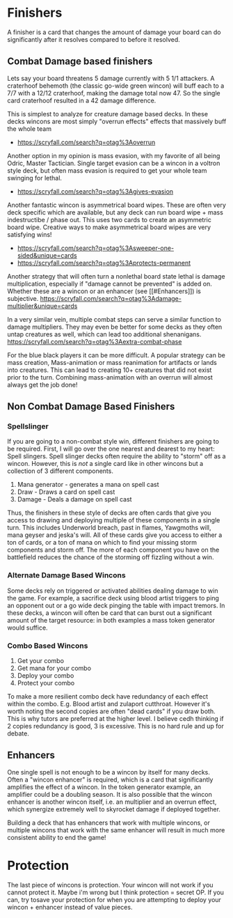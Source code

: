 # Finishers
A finisher is a card that changes the amount of damage your board can do significantly after it resolves compared to before it resolved. 
## Combat Damage based finishers
Lets say your board threatens 5 damage currently with 5 1/1 attackers. A craterhoof behemoth (the classic go-wide green wincon) will buff each to a 7/7 with a 12/12 craterhoof, making the damage total now 47. So the single card craterhoof resulted in a 42 damage difference.

This is simplest to analyze for creature damage based decks. In these decks wincons are most simply "overrun effects" effects that massively buff the whole team
- https://scryfall.com/search?q=otag%3Aoverrun

Another option in my opinion is mass evasion, with my favorite of all being Odric, Master Tactician. Single target evasion can be a wincon in a voltron style deck, but often mass evasion is required to get your whole team swinging for lethal.  
- https://scryfall.com/search?q=otag%3Agives-evasion

Another fantastic wincon is asymmetrical board wipes. These are often very deck specific which are available, but any deck can run board wipe + mass indestructibe / phase out. This uses two cards to create an asymmetric board wipe. Creative ways to make asymmetrical board wipes are very satisfying wins!
- https://scryfall.com/search?q=otag%3Asweeper-one-sided&unique=cards
- https://scryfall.com/search?q=otag%3Aprotects-permanent

Another strategy that will often turn a nonlethal board state lethal is damage multiplication, especially if "damage cannot be prevented" is added on. Whether these are a wincon or an enhancer (see [[#Enhancers]]) is subjective. 
https://scryfall.com/search?q=otag%3Adamage-multiplier&unique=cards

In a very similar vein, multiple combat steps can serve a similar function to damage multipliers. They may even be better for some decks as they often untap creatures as well, which can lead too additional shenanigans. 
https://scryfall.com/search?q=otag%3Aextra-combat-phase

For the blue black players it can be more difficult. A popular strategy can be mass creation, Mass-animation or mass reanimation for artifacts or lands into creatures. This can lead to creating 10+ creatures that did not exist prior to the turn. Combining mass-animation with an overrun will almost always get the job done!

## Non Combat Damage Based Finishers

### Spellslinger

If you are going to a non-combat style win, different finishers are going to be required. First, I will go over the one nearest and dearest to my heart: Spell slingers. Spell slinger decks often require the ability to "storm" off as a wincon. However, this is _not_ a single card like in other wincons but a collection of 3 different components. 
1. Mana generator - generates a mana on spell cast
2. Draw - Draws a card on spell cast 
3. Damage - Deals a damage on spell cast

Thus, the finishers in these style of decks are often cards that give you access to drawing and deploying multiple of these components in a single turn.  This includes Underworld breach, past in flames, Yawgmoths will, mana geyser and jeska's will. All of these cards give you access to either a ton of cards, or a ton of mana on which to find your missing storm components and storm off. The more of each component you have on the battlefield reduces the chance of the storming off fizzling without a win. 

### Alternate Damage Based Wincons

Some decks rely on triggered or activated abilities dealing damage to win the game. For example, a sacrifice deck using blood artist triggers to ping an opponent out or a go wide deck pinging the table with impact tremors. In these decks, a wincon will often be card that can burst out a significant amount of the target resource: in both examples a mass token generator would suffice. 
### Combo Based Wincons
1. Get your combo
2. Get mana for your combo
3. Deploy your combo
4. Protect your combo 

To make a more resilient combo deck have redundancy of each effect within the combo. E.g. Blood artist and zulaport cutthroat. However it's worth noting the second copies are often "dead cards" if you draw both. This is why tutors are preferred at the higher level. I believe cedh thinking if 2 copies redundancy is good, 3 is excessive. This is no hard rule and up for debate. 

## Enhancers
One single spell is not enough to be a wincon by itself for many decks. Often a "wincon enhancer" is required, which is a card that significantly amplifies the effect of a wincon. In the token generator example, an amplifier could be a doubling season. It is also possible that the wincon enhancer is another wincon itself, i.e. an multiplier and an overrun effect, which synergize extremely well to skyrocket damage if deployed together. 

Building a deck that has enhancers that work with multiple wincons, or multiple wincons that work with the same enhancer will result in much more consistent ability to end the game! 

# Protection
The last piece of wincons is protection. Your wincon will not work if you cannot protect it. Maybe i'm wrong but I think protection = secret OP. If you can, try tosave your protection for when you are attempting to deploy your wincon + enhancer instead of value pieces.
